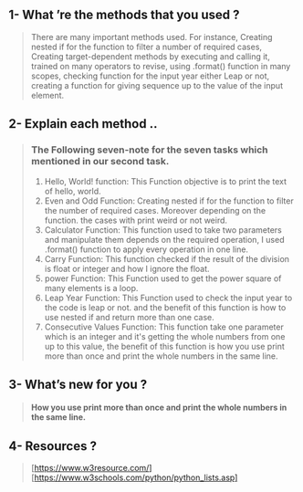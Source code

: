 ## 1- What ’re the methods that you used ?

> There are many important methods used. For instance, Creating nested if for the function to filter a number of required cases, Creating target-dependent methods by executing and calling it, trained on many operators to revise, using .format() function in many scopes, checking function for the input year either Leap or not, creating a function for giving sequence up to the value of the input element.



## 2- Explain each method ..

> ### The Following seven-note for the seven tasks which mentioned in our second task.
> 1. Hello, World! function: This Function objective is to print the text of hello, world.
> 2. Even and Odd Function: Creating nested if for the function to filter the number of required cases. Moreover depending on the function. the cases with print weird or not weird.
> 3. Calculator Function: This function used to take two parameters and manipulate them depends on the required operation, I used .format() function to apply every operation in one line.
> 4. Carry Function: This function checked if the result of the division is float or integer and how I ignore the float.
> 5. power Function: This Function used to get the power square of many elements is a loop.
> 6. Leap Year Function: This Function used to check the input year to the code is leap or not. and the benefit of this function is how to use nested if and return more than one case.
> 7. Consecutive Values Function: This function take one parameter which is an integer and it's getting the whole numbers from one up to this value, the benefit of this function is how you use print more than once and print the whole numbers in the same line.


## 3- What’s new for you ?

> #### How you use print more than once and print the whole numbers in the same line.


## 4- Resources ? 
> [https://www.w3resource.com/]
> [https://www.w3schools.com/python/python_lists.asp]
